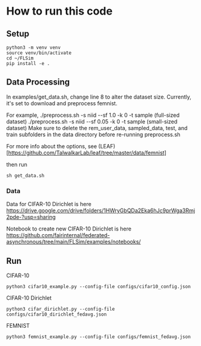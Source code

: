 # How to run this code
## Setup
```
python3 -m venv venv
source venv/bin/activate
cd ~/FLSim
pip install -e .
```

## Data Processing
In examples/get_data.sh, change line 8 to alter the dataset size. Currently, it's set to download and preprocess femnist.

For example,
./preprocess.sh -s niid --sf 1.0 -k 0 -t sample (full-sized dataset)
./preprocess.sh -s niid --sf 0.05 -k 0 -t sample (small-sized dataset)
Make sure to delete the rem_user_data, sampled_data, test, and train subfolders in the data directory before re-running preprocess.sh

For more info about the options, see (LEAF)[https://github.com/TalwalkarLab/leaf/tree/master/data/femnist]

then run
```
sh get_data.sh
```
### Data
Data for CIFAR-10 Dirichlet is here
https://drive.google.com/drive/folders/1HWryGbQDa2Eka6hJc9prWga3Rmj2pde-?usp=sharing

Notebook to create new CIFAR-10 Dirichlet is here
https://github.com/fairinternal/federated-asynchronous/tree/main/FLSim/examples/notebooks/

## Run
CIFAR-10

```
python3 cifar10_example.py --config-file configs/cifar10_config.json
```

CIFAR-10 Dirichlet
```
python3 cifar_dirichlet.py --config-file configs/cifar10_dirichlet_fedavg.json
```

FEMNIST
```
python3 femnist_example.py --config-file configs/femnist_fedavg.json
```
